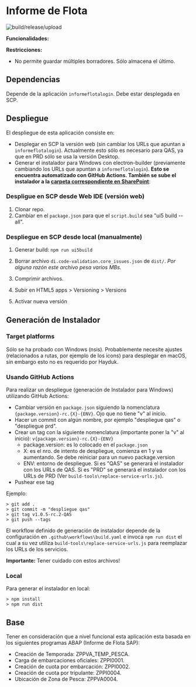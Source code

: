 # Informe de Flota 
![build/release/upload](https://github.com/everis-scp/hayduk-informe-flota-front/workflows/Upload%20to%20Sharepoint%20workflow/badge.svg)

**Funcionalidades:**

**Restricciones:**
- No permite guardar múltiples borradores. Sólo almacena el último.

## Dependencias
Depende de la aplicación `informeflotalogin`. Debe estar desplegada en SCP.

## Despliegue
El despliegue de esta aplicación consiste en:
- Desplegar en SCP la versión web (sin cambiar los URLs que apuntan a `informeflotalogin`). Actualmente esto sólo es necesario para QAS, ya que en PRD sólo se usa la versión Desktop.
- Generar el instalador para Windows con electron-builder (previamente cambiando los URLs que apuntan a `informeflotalogin`). **Esto se encuentra automatizado con GitHub Actions. También se sube el instalador a la [carpeta correspondiente en SharePoint](https://everisgroup.sharepoint.com/sites/CompartidoExterno/Documentos%20compartidos/Forms/AllItems.aspx?viewid=59f9654b%2D813e%2D411a%2Daf84%2D84038d28036b&id=%2Fsites%2FCompartidoExterno%2FDocumentos%20compartidos%2FGeneral%2F3%2E%20Hayduk%2FInforme%20de%20Flota)**: 

### Despligue en SCP desde Web IDE (versión web)
1. Clonar repo.
2. Cambiar en el `package.json` para que el `script.build` sea "ui5 build --all".

### Despliegue en SCP desde local (manualmente)
1. Generar build: `npm run ui5build`

2. Borrar archivo `di.code-validation.core_issues.json` de `dist/`. *Por alguna razón este archivo pesa varios MBs.*
3. Comprimir archivos.
4. Subir en HTML5 apps > Versioning > Versions
5. Activar nueva versión


## Generación de Instalador
### Target platforms
Sólo se ha probado con Windows (nsis). Probablemente necesite ajustes (relacionados a rutas, por ejemplo de los icons) para desplegar en macOS, sin embargo esto no es requerido por Hayduk.

### Usando GitHub Actions
Para realizar un despliegue (generación de Instalador para Windows) utilizando GitHub Actions:
- Cambiar versión en `package.json` siguiendo la nomenclatura `{package.version}-rc.{X}-{ENV}`. Ojo que no tiene "v" al inicio.
- Hacer un commit con algún nombre, por ejemplo "despliegue qas" o "despliegue prd".
- Crear un tag con la siguiente nomenclatura (importante poner la "v" al inicio): `v{package.version}-rc.{X}-{ENV}`
  - package.version: es lo colocado en el `package.json`
  - X: es el nro. de intento de despliegue, comienza en 1 y va aumentando. Se debe reiniciar para un nuevo package.version
  - ENV: entorno de despliegue. Si es "QAS" se generará el instalador con los URLs de QAS. Si es "PRD" se generará el instalador con los URLs de PRD (Ver `build-tools\replace-service-urls.js`).
- Pushear ese tag

Ejemplo:

```console
> git add .
> git commit -m "despliegue qas"
> git tag v1.0.5-rc.2-QAS
> git push --tags
```

El workflow definido de generación de instalador depende de la configuración en `.github\workflows\build.yaml` e invoca `npm run dist` el cual a su vez utiliza `build-tools\replace-service-urls.js` para reemplazar los URLs de los servicios.

**Importante:** Tener cuidado con estos archivos!

### Local
Para generar el instalador en local:
```console
> npm install
> npm run dist
```

## Base 

Tener en consideración que a nivel funcional esta aplicación esta basada en los siguientes programas ABAP (Informe de Flota SAP):

 - Creación de Temporada: ZPPVA_TEMP_PESCA.
 - Carga de embarcaciones oficiales: ZPPI0001.
 - Creación de cuota por embarcación: ZPPI0002.
 - Creación de cuota por tripulante: ZPPI0004.
 - Ubicación de Zona de Pesca: ZPPVA0004.
